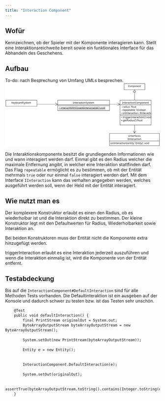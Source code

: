 ```yaml
---
title: "Interaction Component"
---
```


## Wofür

Kennzeichnen, ob der Spieler mit der Komponente interagieren kann.
Stellt eine Interaktionsreichweite bereit sowie ein funktionales Interface für das
Abhandeln des Geschehens.

## Aufbau

To-do: nach Besprechung von Umfang UMLs besprechen.
![](img/interaction_component.png)

Die Interaktionskomponente besitzt die grundlegenden Informationen wie und wann interagiert werden darf.
Einmal gibt es den Radius welcher die maximale Entfernung angibt, in welcher eine Interaktion stattfinden darf.
Das Flag `repeatable` ermöglicht es zu bestimmen, ob mit der Entität mehrmals `true` oder nur einmal `false` interagiert werden darf.
Mit dem Interface `IInteraction` kann das verhalten angegeben werden, welches ausgeführt werden soll, wenn der Held mit der Entität interagiert.

## Wie nutzt man es

Der komplexere Konstruktor erlaubt es einen den Radius, ob es wiederholbar ist und die Interaktion direkt zu bestimmen.
Der kleine Konstruktor legt mit den Defaultwerten für Radius, Wiederholbarkeit sowie Interaktion an.

Bei beiden Konstruktoren muss der Entität nicht die Komponente extra hinzugefügt werden.

triggerInteraction erlaubt es eine Interaktion jederzeit auszuführen und wenn die Interaktion einmalig ist, wird die Komponente von der Entität entfernt.



## Testabdeckung

Bis auf die `InteractionComponent#DefaultInteraction` sind für alle Methoden Tests vorhanden.
Die Defaultinteraktion ist ein ausgeben auf der Konsole und dadurch schwer zu testen bzw. ist das Testen sehr unschön.
```
    @Test
    public void defaultInteraction() {
        final PrintStream originalOut = System.out;
        ByteArrayOutputStream byteArrayOutputStream = new ByteArrayOutputStream();

        System.setOut(new PrintStream(byteArrayOutputStream));

        Entity e = new Entity();


        InteractionComponent.DefaultInteraction(e);

        System.setOut(originalOut);

        assertTrue(byteArrayOutputStream.toString().contains(Integer.toString(e.id)));
    }
```
